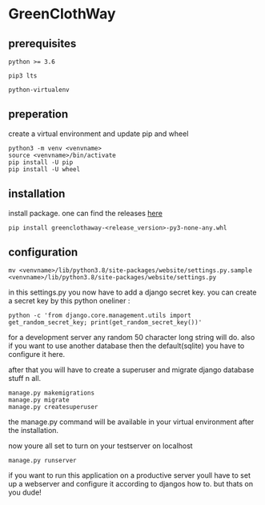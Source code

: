 # GreenClothWay

## prerequisites
`python >= 3.6`

`pip3 lts`

`python-virtualenv`

## preperation
create a virtual environment and update pip and wheel
```
python3 -m venv <venvname>
source <venvname>/bin/activate
pip install -U pip
pip install -U wheel
```

## installation
install package. one can find the releases [here](https://github.com/GreenClothaWay/Blog/tree/master/release) 
```
pip install greenclothaway-<release_version>-py3-none-any.whl
```

## configuration
```
mv <venvname>/lib/python3.8/site-packages/website/settings.py.sample <venvname>/lib/python3.8/site-packages/website/settings.py
```

in this settings.py you now have to add a django secret key.
you can create a secret key by this python oneliner : 

```python -c 'from django.core.management.utils import get_random_secret_key; print(get_random_secret_key())'```

for a development server any random 50 character long string will do.
also if you want to use another database then the default(sqlite) you have to configure it here.

after that you will have to create a superuser and migrate django database stuff n all.

```
manage.py makemigrations
manage.py migrate
manage.py createsuperuser
```
the manage.py command will be available in your virtual environment after the installation.

now youre all set to turn on your testserver on localhost

```
manage.py runserver
```



if you want to run this application on a productive server youll have to set up a webserver and configure it according to djangos how to.
but thats on you dude!
